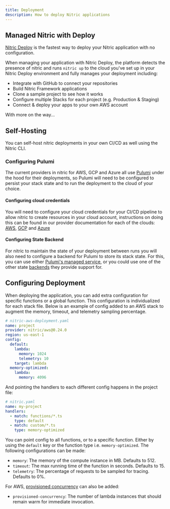 ```yaml
---
title: Deployment
description: How to deploy Nitric applications
---
```


## Managed Nitric with Deploy

[Nitric Deploy](https://deploy.nitric.io) is the fastest way to deploy your Nitric application with no configuration.

When managing your application with Nitric Deploy, the platform detects the presence of nitric and runs `nitric up` to the cloud you've set up in your Nitric Deploy environment and fully manages your deployment including:

- Integrate with GitHub to connect your repositories
- Build Nitric Framework applications
- Clone a sample project to see how it works
- Configure multiple Stacks for each project (e.g. Production & Staging)
- Connect & deploy your apps to your own AWS account

With more on the way...

## Self-Hosting

You can self-host nitric deployments in your own CI/CD as well using the Nitric CLI.

### Configuring Pulumi

The current providers in nitric for AWS, GCP and Azure all use [Pulumi](https://pulumi.com) under the hood for their deployments, so Pulumi will need to be configured to persist your stack state and to run the deployment to the cloud of your choice.

#### Configuring cloud credentials

You will need to configure your cloud credentials for your CI/CD pipeline to allow nitric to create resources in your cloud account, instructions on doing this can be found in our provider documentation for each of the clouds: [AWS](/docs/reference/providers/aws), [GCP](/docs/reference/providers/gcp) and [Azure](/docs/reference/providers/azure)

#### Configuring State Backend

For nitric to maintain the state of your deployment between runs you will also need to configure a backend for Pulumi to store its stack state. For this, you can use either [Pulumi's managed service](https://www.pulumi.com/docs/intro/concepts/state/#logging-into-the-pulumi-service-backend), or you could use one of the other state [backends](https://www.pulumi.com/docs/intro/concepts/state/#logging-into-a-self-managed-backend) they provide support for.

## Configuring Deployment

When deploying the application, you can add extra configuration for specific functions or a global function. This configuration is individualized for each stack file. Below is an example of config added to an AWS stack to augment the memory, timeout, and telemetry sampling percentage.

```yaml
# nitric-aws-deployment.yaml
name: project
provider: nitric/aws@0.24.0
region: us-east-1
config:
  default:
    lambda:
      memory: 1024
      telemetry: 10
    target: lambda
  memory-optimized:
    lambda:
      memory: 4096
```

And pointing the handlers to each different config happens in the project file:

```yaml
# nitric.yaml
name: my-project
handlers:
  - match: functions/*.ts
    type: default
  - match: custom/*.ts
    type: memory-optimized
```

You can point config to all functions, or to a specific function. Either by using the `default` key or the function type i.e. `memory-optimized`. The following configurations can be made:

- `memory`: The memory of the compute instance in MB. Defaults to 512.
- `timeout`: The max running time of the function in seconds. Defaults to 15.
- `telemetry`: The percentage of requests to be sampled for tracing. Defaults to 0%.

For AWS, [provisioned concurrency](https://docs.aws.amazon.com/lambda/latest/dg/provisioned-concurrency.html) can also be added:

- `provisioned-concurrency`: The number of lambda instances that should remain warm for immediate invocation.

